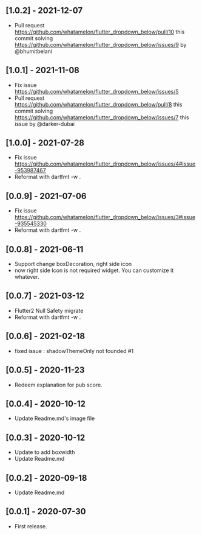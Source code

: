 ## [1.0.2] - 2021-12-07

* Pull request https://github.com/whatamelon/flutter_dropdown_below/pull/10 this commit solving https://github.com/whatamelon/flutter_dropdown_below/issues/9 by @bhumitbelani

## [1.0.1] - 2021-11-08

* Fix issue https://github.com/whatamelon/flutter_dropdown_below/issues/5
* Pull request https://github.com/whatamelon/flutter_dropdown_below/pull/8 this commit solving https://github.com/whatamelon/flutter_dropdown_below/issues/7 this issue by @darker-dubai

## [1.0.0] - 2021-07-28

* Fix issue https://github.com/whatamelon/flutter_dropdown_below/issues/4#issue-953987467
* Reformat with dartfmt -w .

## [0.0.9] - 2021-07-06

* Fix issue https://github.com/whatamelon/flutter_dropdown_below/issues/3#issue-935545330
* Reformat with dartfmt -w .


## [0.0.8] - 2021-06-11

* Support change boxDecoration, right side icon
* now right side Icon is not required widget. You can customize it whatever.


## [0.0.7] - 2021-03-12

* Flutter2 Null Safety migrate
* Reformat with dartfmt -w .


## [0.0.6] - 2021-02-18

* fixed issue : shadowThemeOnly not founded #1


## [0.0.5] - 2020-11-23

* Redeem explanation for pub score.


## [0.0.4] - 2020-10-12

* Update Readme.md's image file

## [0.0.3] - 2020-10-12

* Update to add boxwidth
* Update Readme.md


## [0.0.2] - 2020-09-18

* Update Readme.md


## [0.0.1] - 2020-07-30

* First release.

